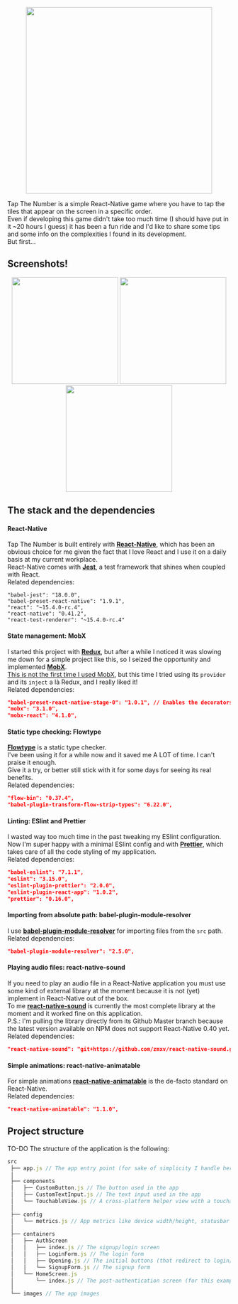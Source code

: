 <p align="center">
<img src="https://raw.githubusercontent.com/mmazzarolo/tap-the-number/master/extra/tap_the_number_title.png" width="420"></img>  
</p>

Tap The Number is a simple React-Native game where you have to tap the tiles that appear on the screen in a specific order.  
Even if developing this game didn't take too much time (I should have put in it ~20 hours I guess) it has been a fun ride and I'd like to share some tips and some info on the complexities I found in its development.   
But first...  

## Screenshots!
<p align="center">
<img src="https://raw.githubusercontent.com/mmazzarolo/tap-the-number/master/extra/screenshot-iphone6plus-1.png" width="240"></img>
<img src="https://raw.githubusercontent.com/mmazzarolo/tap-the-number/master/extra/screenshot-iphone6plus-2.png" width="240"></img>    
<img src="https://raw.githubusercontent.com/mmazzarolo/tap-the-number/master/extra/screenshot-iphone6plus-3.png" width="240"></img>    
</p>  

## The stack and the dependencies
#### React-Native
Tap The Number is built entirely with [**React-Native**](https://facebook.github.io/react-native/), 
which has been an obvious choice for me given the fact that I love React and I use it on a daily 
basis at my current workplace.  
React-Native comes with [**Jest**](https://facebook.github.io/jest/), a test framework that shines 
when coupled with React.  
Related dependencies: 
```
"babel-jest": "18.0.0",
"babel-preset-react-native": "1.9.1",
"react": "~15.4.0-rc.4",
"react-native": "0.41.2",
"react-test-renderer": "~15.4.0-rc.4"
```

#### State management: MobX
I started this project with [**Redux**](http://redux.js.org/docs/introduction/), but after a while I 
noticed it was slowing me down for a simple project like this, so I seized the opportunity and 
implemented [**MobX**](https://github.com/mobxjs/mobx).  
[This is not the first time I used MobX](https://github.com/GPMDP/google-play-music-desktop-remote), 
but this time I tried using its `provider` and its `inject` a là Redux, and I really liked 
it!   
Related dependencies: 
```json
"babel-preset-react-native-stage-0": "1.0.1", // Enables the decorators support
"mobx": "3.1.0",
"mobx-react": "4.1.0",
```

#### Static type checking: Flowtype 
[**Flowtype**](https://flowtype.org/) is a static type checker.  
I've been using it for a while now and it saved me A LOT of time. I can't praise it enough.  
Give it a try, or better still stick with it for some days for seeing its real benefits.  
Related dependencies: 
```json
"flow-bin": "0.37.4",
"babel-plugin-transform-flow-strip-types": "6.22.0",
```

#### Linting: ESlint and Prettier
I wasted way too much time in the past tweaking my ESlint configuration.  
Now I'm super happy with a minimal ESlint config and with 
[**Prettier**](https://github.com/prettier/prettier), which takes care of all the code styling of 
my application.  
Related dependencies: 
```json
"babel-eslint": "7.1.1",
"eslint": "3.15.0",
"eslint-plugin-prettier": "2.0.0",
"eslint-plugin-react-app": "1.0.2",
"prettier": "0.16.0",
```

#### Importing from absolute path: babel-plugin-module-resolver
I use [**babel-plugin-module-resolver**](https://github.com/tleunen/babel-plugin-module-resolver) 
for importing files from the `src` path. 
Related dependencies: 
```json
"babel-plugin-module-resolver": "2.5.0", 
```

#### Playing audio files: react-native-sound
If you need to play an audio file in a React-Native application you must use some kind of external 
library at the moment because it is not (yet) implement in React-Native out of the box.  
To me [**react-native-sound**](https://github.com/zmxv/react-native-sound) is currently the most 
complete library at the moment and it worked fine on this application.  
P.S.: I'm pulling the library directly from its Github Master branch because the latest version
available on NPM does not support React-Native 0.40 yet.  
Related dependencies: 
```json
"react-native-sound": "git+https://github.com/zmxv/react-native-sound.git",
```

#### Simple animations: react-native-animatable
For simple animations [**react-native-animatable**](https://github.com/oblador/react-native-animatable) 
is the de-facto standard on React-Native.  
Related dependencies: 
```json
"react-native-animatable": "1.1.0",
```


## Project structure 
TO-DO
The structure of the application is the following:
```javascript
src
 ├── app.js // The app entry point (for sake of simplicity I handle here the routing and the state)
 │
 ├── components
 │   ├── CustomButton.js // The button used in the app
 │   ├── CustomTextInput.js // The text input used in the app
 │   └── TouchableView.js // A cross-platform helper view with a touchable behavior
 │
 ├── config
 │   └── metrics.js // App metrics like device width/height, statusbar height, etc...
 │
 ├── containers
 │   ├── AuthScreen
 │   │   ├── index.js // The signup/login screen
 │   │   ├── LoginForm.js // The login form
 │   │   ├── Opening.js // The initial buttons (that redirect to login/signup)
 │   │   └── SignupForm.js // The signup form
 │   └── HomeScreen.js
 │       └── index.js // The post-authentication screen (for this example I simply show a logout button)
 │
 └── images // The app images
```
